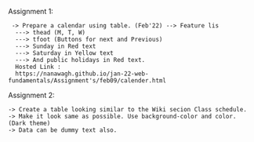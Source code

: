 Assignment 1:

     -> Prepare a calendar using table. (Feb'22) --> Feature lis
      ---> thead (M, T, W) 
      ---> tfoot (Buttons for next and Previous) 
      ---> Sunday in Red text
      ---> Saturday in Yellow text
      ---> And public holidays in Red text.
      Hosted Link :
      https://nanawagh.github.io/jan-22-web-fundamentals/Assignment's/feb09/calender.html


Assignment 2:

    -> Create a table looking similar to the Wiki secion Class schedule. 
    -> Make it look same as possible. Use background-color and color. (Dark theme) 
    -> Data can be dummy text also.

